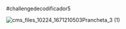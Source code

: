 #challengedecodificador5

![cms_files_10224_1671210503Prancheta_3 (1)](https://user-images.githubusercontent.com/10478086/233813382-64981c6f-3ce8-4056-8ea2-3b1582391500.png)
